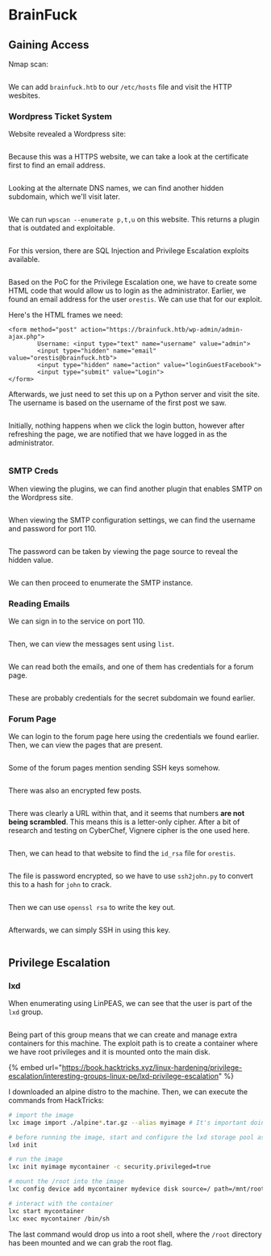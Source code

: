 # BrainFuck

## Gaining Access

Nmap scan:

<figure><img src="../../../.gitbook/assets/image (38) (5).png" alt=""><figcaption></figcaption></figure>

We can add `brainfuck.htb` to our `/etc/hosts` file and visit the HTTP wesbites.

### Wordpress Ticket System

Website revealed a Wordpress site:

<figure><img src="../../../.gitbook/assets/image (40) (5).png" alt=""><figcaption></figcaption></figure>

Because this was a HTTPS website, we can take a look at the certificate first to find an email address.

<figure><img src="../../../.gitbook/assets/image (8) (3).png" alt=""><figcaption></figcaption></figure>

Looking at the alternate DNS names, we can find another hidden subdomain, which we'll visit later.

<figure><img src="../../../.gitbook/assets/image (3) (2) (2) (1).png" alt=""><figcaption></figcaption></figure>

We can run `wpscan --enumerate p,t,u` on this website. This returns a plugin that is outdated and exploitable.

<figure><img src="../../../.gitbook/assets/image (10) (3) (1).png" alt=""><figcaption></figcaption></figure>

For this version, there are SQL Injection and Privilege Escalation exploits available.

<figure><img src="../../../.gitbook/assets/image (13) (2) (4) (1).png" alt=""><figcaption></figcaption></figure>

Based on the PoC for the Privilege Escalation one, we have to create some HTML code that would allow us to login as the administrator. Earlier, we found an email address for the user `orestis`. We can use that for our exploit.

Here's the HTML frames we need:

```markup
<form method="post" action="https://brainfuck.htb/wp-admin/admin-ajax.php">
        Username: <input type="text" name="username" value="admin">
        <input type="hidden" name="email" value="orestis@brainfuck.htb">
        <input type="hidden" name="action" value="loginGuestFacebook">
        <input type="submit" value="Login">
</form>
```

Afterwards, we just need to set this up on a Python server and visit the site. The username is based on the username of the first post we saw.&#x20;

<figure><img src="../../../.gitbook/assets/image (27) (4).png" alt=""><figcaption></figcaption></figure>

Initially, nothing happens when we click the login button, however after refreshing the page, we are notified that we have logged in as the administrator.

<figure><img src="../../../.gitbook/assets/image (17) (7) (1).png" alt=""><figcaption></figcaption></figure>

### SMTP Creds

When viewing the plugins, we can find another plugin that enables SMTP on the Wordpress site.

<figure><img src="../../../.gitbook/assets/image (14) (2) (2).png" alt=""><figcaption></figcaption></figure>

When viewing the SMTP configuration settings, we can find the username and password for port 110.

<figure><img src="../../../.gitbook/assets/image (12) (3).png" alt=""><figcaption></figcaption></figure>

The password can be taken by viewing the page source to reveal the hidden value.

<figure><img src="../../../.gitbook/assets/image (39) (6).png" alt=""><figcaption></figcaption></figure>

We can then proceed to enumerate the SMTP instance.

### Reading Emails

We can sign in to the service on port 110.

<figure><img src="../../../.gitbook/assets/image (5) (4) (3).png" alt=""><figcaption></figcaption></figure>

Then, we can view the messages sent using `list`.

<figure><img src="../../../.gitbook/assets/image (37) (5).png" alt=""><figcaption></figcaption></figure>

We can read both the emails, and one of them has credentials for a forum page.

<figure><img src="../../../.gitbook/assets/image (33) (5).png" alt=""><figcaption></figcaption></figure>

These are probably credentials for the secret subdomain we found earlier.&#x20;

### Forum Page&#x20;

We can login to the forum page here using the credentials we found earlier. Then, we can view the pages that are present.

<figure><img src="../../../.gitbook/assets/image (22) (7).png" alt=""><figcaption></figcaption></figure>

Some of the forum pages mention sending SSH keys somehow.

<figure><img src="../../../.gitbook/assets/image (1) (1) (9).png" alt=""><figcaption></figcaption></figure>

There was also an encrypted few posts.

<figure><img src="../../../.gitbook/assets/image (19) (1) (1) (2) (1).png" alt=""><figcaption></figcaption></figure>

There was clearly a URL within that, and it seems that numbers **are not being scrambled**. This means this is a letter-only cipher. After a bit of research and testing on CyberChef, Vignere cipher is the one used here.

<figure><img src="../../../.gitbook/assets/image (4) (1) (1) (1).png" alt=""><figcaption></figcaption></figure>

Then, we can head to that website to find the `id_rsa` file for `orestis`.

<figure><img src="../../../.gitbook/assets/image (30) (5) (1).png" alt=""><figcaption></figcaption></figure>

The file is password encrypted, so we have to use `ssh2john.py` to convert this to a hash for `john` to crack.

<figure><img src="../../../.gitbook/assets/image (11) (1) (4) (1).png" alt=""><figcaption></figcaption></figure>

Then we can use `openssl rsa` to write the key out.

<figure><img src="../../../.gitbook/assets/image (7) (4) (2).png" alt=""><figcaption></figcaption></figure>

Afterwards, we can simply SSH in using this key.

<figure><img src="../../../.gitbook/assets/image (32) (1).png" alt=""><figcaption></figcaption></figure>

## Privilege Escalation

### lxd

When enumerating using LinPEAS, we can see that the user is part of the `lxd` group.

<figure><img src="../../../.gitbook/assets/image (41) (4).png" alt=""><figcaption></figcaption></figure>

Being part of this group means that we can create and manage extra containers for this machine. The exploit path is to create a container where we have root privileges and it is mounted onto the main disk.

{% embed url="https://book.hacktricks.xyz/linux-hardening/privilege-escalation/interesting-groups-linux-pe/lxd-privilege-escalation" %}

I downloaded an alpine distro to the machine. Then, we can execute the commands from HackTricks:

```bash
# import the image
lxc image import ./alpine*.tar.gz --alias myimage # It's important doing this from YOUR HOME directory on the victim machine, or it might fail.

# before running the image, start and configure the lxd storage pool as default 
lxd init

# run the image
lxc init myimage mycontainer -c security.privileged=true

# mount the /root into the image
lxc config device add mycontainer mydevice disk source=/ path=/mnt/root recursive=true

# interact with the container
lxc start mycontainer
lxc exec mycontainer /bin/sh
```

The last command would drop us into a root shell, where the `/root` directory has been mounted and we can grab the root flag.

<figure><img src="../../../.gitbook/assets/image (6) (7).png" alt=""><figcaption></figcaption></figure>

